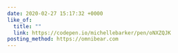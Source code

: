 ```yaml
---
date: 2020-02-27 15:17:32 +0000
like_of:
  title: ""
  link: https://codepen.io/michellebarker/pen/oNXZQJK
posting_method: https://omnibear.com
---
```

